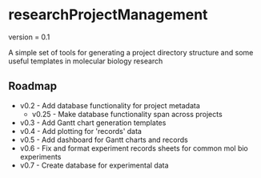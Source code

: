 # researchProjectManagement

version = 0.1

A simple set of tools for generating a project directory structure and some useful templates in molecular biology research

## Roadmap

* v0.2 - Add database functionality for project metadata
    * v0.25 - Make database functionality span across projects
* v0.3 - Add Gantt chart generation templates
* v0.4 - Add plotting for 'records' data
* v0.5 - Add dashboard for Gantt charts and records
* v0.6 - Fix and format experiment records sheets for common mol bio experiments
* v0.7 - Create database for experimental data
